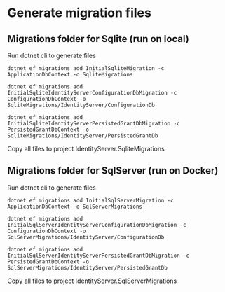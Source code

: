 # Generate migration files

## Migrations folder for Sqlite (run on local)

Run dotnet cli to generate files

```
dotnet ef migrations add InitialSqliteMigration -c ApplicationDbContext -o SqliteMigrations
```

```
dotnet ef migrations add InitialSqliteIdentityServerConfigurationDbMigration -c ConfigurationDbContext -o SqliteMigrations/IdentityServer/ConfigurationDb
```

```
dotnet ef migrations add InitialSqliteIdentityServerPersistedGrantDbMigration -c PersistedGrantDbContext -o SqliteMigrations/IdentityServer/PersistedGrantDb
```

Copy all files to project IdentityServer.SqliteMigrations

## Migrations folder for SqlServer (run on Docker)

Run dotnet cli to generate files

```
dotnet ef migrations add InitialSqlServerMigration -c ApplicationDbContext -o SqlServerMigrations
```

```
dotnet ef migrations add InitialSqlServerIdentityServerConfigurationDbMigration -c ConfigurationDbContext -o SqlServerMigrations/IdentityServer/ConfigurationDb
```

```
dotnet ef migrations add InitialSqlServerIdentityServerPersistedGrantDbMigration -c PersistedGrantDbContext -o SqlServerMigrations/IdentityServer/PersistedGrantDb
```

Copy all files to project IdentityServer.SqlServerMigrations